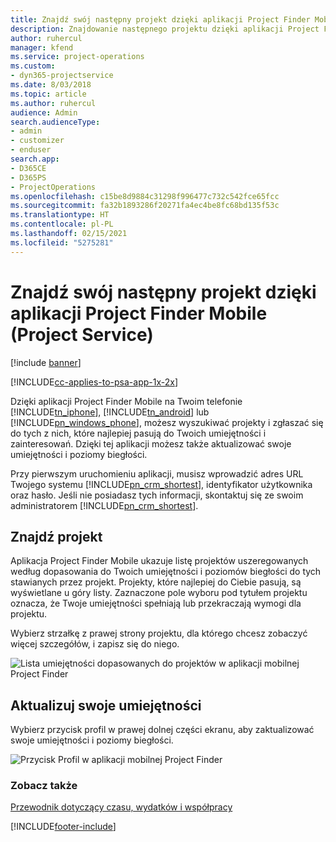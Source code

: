 ```yaml
---
title: Znajdź swój następny projekt dzięki aplikacji Project Finder Mobile
description: Znajdowanie następnego projektu dzięki aplikacji Project Finder Mobile dla Project Service
author: ruhercul
manager: kfend
ms.service: project-operations
ms.custom:
- dyn365-projectservice
ms.date: 8/03/2018
ms.topic: article
ms.author: ruhercul
audience: Admin
search.audienceType:
- admin
- customizer
- enduser
search.app:
- D365CE
- D365PS
- ProjectOperations
ms.openlocfilehash: c15be8d9884c31298f996477c732c542fce65fcc
ms.sourcegitcommit: fa32b1893286f20271fa4ec4be8fc68bd135f53c
ms.translationtype: HT
ms.contentlocale: pl-PL
ms.lasthandoff: 02/15/2021
ms.locfileid: "5275281"
---
```

# <a name="find-your-next-project-with-the-project-finder-mobile-app-project-service"></a>Znajdź swój następny projekt dzięki aplikacji Project Finder Mobile (Project Service)

[!include [banner](../includes/psa-now-project-operations.md)]

[!INCLUDE[cc-applies-to-psa-app-1x-2x](../includes/cc-applies-to-psa-app-1x-2x.md)]

Dzięki aplikacji Project Finder Mobile na Twoim telefonie [!INCLUDE[tn_iphone](../includes/tn-iphone.md)], [!INCLUDE[tn_android](../includes/tn-android.md)] lub [!INCLUDE[pn_windows_phone](../includes/pn-windows-phone.md)], możesz wyszukiwać projekty i zgłaszać się do tych z nich, które najlepiej pasują do Twoich umiejętności i zainteresowań. Dzięki tej aplikacji możesz także aktualizować swoje umiejętności i poziomy biegłości.  
  
 Przy pierwszym uruchomieniu aplikacji, musisz wprowadzić adres URL Twojego systemu [!INCLUDE[pn_crm_shortest](../includes/pn-crm-shortest.md)], identyfikator użytkownika oraz hasło. Jeśli nie posiadasz tych informacji, skontaktuj się ze swoim administratorem [!INCLUDE[pn_crm_shortest](../includes/pn-crm-shortest.md)].  
  
## <a name="find-a-project"></a>Znajdź projekt  
 Aplikacja Project Finder Mobile ukazuje listę projektów uszeregowanych według dopasowania do Twoich umiejętności i poziomów biegłości do tych stawianych przez projekt. Projekty, które najlepiej do Ciebie pasują, są wyświetlane u góry listy. Zaznaczone pole wyboru pod tytułem projektu oznacza, że Twoje umiejętności spełniają lub przekraczają wymogi dla projektu.  
  
 Wybierz strzałkę z prawej strony projektu, dla którego chcesz zobaczyć więcej szczegółów, i zapisz się do niego.  
  
 ![Lista umiejętności dopasowanych do projektów w aplikacji mobilnej Project Finder](../psa/media/project-service-project-finder-list.png "Lista umiejętności dopasowanych do projektów w aplikacji mobilnej Project Finder")  
  
## <a name="update-your-skills"></a>Aktualizuj swoje umiejętności  
 Wybierz przycisk profil w prawej dolnej części ekranu, aby zaktualizować swoje umiejętności i poziomy biegłości.  
  
 ![Przycisk Profil w aplikacji mobilnej Project Finder](../psa/media/project-service-project-finder-profile.png "Przycisk Profil w aplikacji mobilnej Project Finder")  
  
### <a name="see-also"></a>Zobacz także  
 [Przewodnik dotyczący czasu, wydatków i współpracy](../psa/time-expense-collaboration-guide.md)


[!INCLUDE[footer-include](../includes/footer-banner.md)]